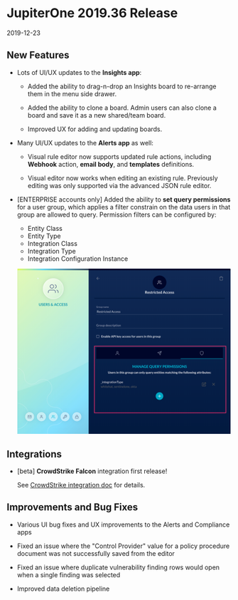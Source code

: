 # JupiterOne 2019.36 Release

2019-12-23

## New Features

- Lots of UI/UX updates to the **Insights app**:

  - Added the ability to drag-n-drop an Insights board to re-arrange them in the
    menu side drawer.

  - Added the ability to clone a board. Admin users can also clone a board and
    save it as a new shared/team board.

  - Improved UX for adding and updating boards.

- Many UI/UX updates to the **Alerts app** as well:

  - Visual rule editor now supports updated rule actions, including **Webhook**
    action, **email body**, and **templates** definitions.

  - Visual editor now works when editing an existing rule. Previously editing
    was only supported via the advanced JSON rule editor.

- [ENTERPRISE accounts only] Added the ability to **set query permissions** for a
  user group, which applies a filter constrain on the data users in that group
  are allowed to query. Permission filters can be configured by:
  
  - Entity Class
  - Entity Type
  - Integration Class
  - Integration Type
  - Integration Configuration Instance

  ![user-group-query-permissions](../assets/user-group-query-permissions.png)

## Integrations

- [beta] **CrowdStrike Falcon** integration first release!

  See [CrowdStrike integration doc](../docs/integrations/crowdstrike/index.md)
  for details.

## Improvements and Bug Fixes

- Various UI bug fixes and UX improvements to the Alerts and Compliance apps

- Fixed an issue where the "Control Provider" value for a policy procedure
  document was not successfully saved from the editor

- Fixed an issue where duplicate vulnerability finding rows would open when a
  single finding was selected

- Improved data deletion pipeline
